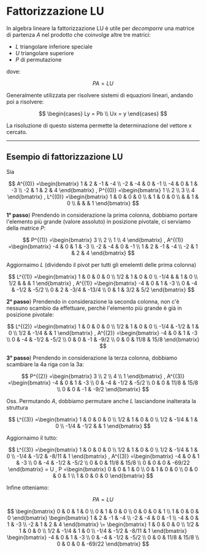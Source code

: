 # Fattorizzazione LU

In algebra lineare la fattorizzazione LU è utile per _decomporre_ una matrice di partenza $A$ nel prodotto che coinvolge altre tre matrici:

* $L$ triangolare inferiore speciale
* $U$ triangolare superiore
* $P$ di permutazione

dove:

$$ PA = LU $$

Generalmente utilizzata per risolvere sistemi di equazioni lineari, andando poi a risolvere:

$$
\begin{cases}
    Ly = Pb \\
    Ux = y 
\end{cases}
$$

La risoluzione di questo sistema permette la determinazione del vettore x cercato.

----

## Esempio di fattorizzazione LU
Sia

$$
A^{(0)} =\begin{bmatrix}
1 & 2 & -1 & -4 \\
-2 & -4 & 0 & -1 \\
-4 & 0 & 1 & -3 \\
-2 & 1 & 2 & 4 
\end{bmatrix}
,
P^{(0)} =\begin{bmatrix}
1 \\
2 \\
3 \\
4
\end{bmatrix}
, 
L^{(0)} =\begin{bmatrix}
1 & 0  & 0  & 0   \\
  & 1  & 0  & 0 \\
  &    & 1  & 0  \\
  &    &    & 1 
\end{bmatrix}
$$

__1° passo__) Prendendo in considerazione la prima colonna, dobbiamo portare l'elemento più grande (valore assoluto) in posizione pivotale, ci serviamo della matrice $P$:

$$
P^{(1)} =\begin{bmatrix}
3 \\
2 \\
1 \\
4
\end{bmatrix}
,
A^{(1)} =\begin{bmatrix}
-4 & 0 & 1 & -3 \\
-2 & -4 & 0 & -1 \\
1 & 2 & -1 & -4 \\
-2 & 1 & 2 & 4 
\end{bmatrix}
$$

Aggiornaimo $L$ (dividendo il pivot per tutti gli emelemti delle prima colonna)

$$
L^{(1)} =\begin{bmatrix}
1    & 0  & 0  & 0   \\
1/2  & 1  & 0  & 0 \\
-1/4 &    & 1  & 0  \\
1/2  &    &    & 1 
\end{bmatrix}
,
A^{(1)} =\begin{bmatrix}
-4 & 0 & 1 & -3 \\
0 & -4 & -1/2 & -5/2 \\
0 & 2 & -3/4 & -13/4 \\
0 & 1 & 3/2 & 5/2 
\end{bmatrix}
$$

__2° passo__) Prendendo in considerazione la seconda colonna, non c'è nessuno scambio da effettuare, perchè l'elemento più grande è già in posizione pivotale:

$$
L^{(2)} =\begin{bmatrix}
1    & 0  & 0  & 0   \\
1/2  & 1  & 0  & 0 \\
-1/4 &  -1/2  & 1  & 0  \\
1/2  &  -1/4  &    & 1 
\end{bmatrix}
,
A^{(2)} =\begin{bmatrix}
-4 & 0 & 1 & -3 \\
0 & -4 & -1/2 & -5/2 \\
0 & 0 & -1 & -9/2 \\
0 & 0 & 11/8 & 15/8 
\end{bmatrix}
$$

__3° passo__) Prendendo in considerazione la terza colonna, dobbiamo scambiare la 4a riga con la 3a:

$$
P^{(2)} =\begin{bmatrix}
3 \\
2 \\
4 \\
1
\end{bmatrix}
,
A^{(3)} =\begin{bmatrix}
-4 & 0 & 1 & -3 \\
0 & -4 & -1/2 & -5/2 \\
0 & 0 & 11/8 & 15/8  \\
0 & 0 & -1 & -9/2 
\end{bmatrix}
$$

Oss. Permutando $A$, dobbiamo permutare anche $L$ lasciandone inalterata la struttura

$$
L^{(3)} =\begin{bmatrix}
1    & 0  & 0  & 0   \\
1/2  & 1  & 0  & 0 \\
1/2 &  -1/4  & 1  & 0  \\
-1/4  &  -1/2  &    & 1 
\end{bmatrix}
$$

Aggiornaimo il tutto:

$$
L^{(3)} =\begin{bmatrix}
1    & 0  & 0  & 0   \\
1/2  & 1  & 0  & 0 \\
1/2 &  -1/4  & 1  & 0  \\
-1/4  &  -1/2  & -8/11   & 1 
\end{bmatrix}
, 
A^{(3)} =\begin{bmatrix}
-4 & 0 & 1 & -3 \\
0 & -4 & -1/2 & -5/2 \\
0 & 0 & 11/8 & 15/8  \\
0 & 0 & 0 & -69/22 
\end{bmatrix}
= U
, 
P =\begin{bmatrix}
0 & 0 & 1 & 0 \\
0 & 1 & 0 & 0 \\
0 & 0 & 0 & 1 \\
1 & 0 & 0 & 0 
\end{bmatrix}
$$

Infine otteniamo:

$$PA = LU$$

$$
\begin{bmatrix}
0 & 0 & 1 & 0 \\
0 & 1 & 0 & 0 \\
0 & 0 & 0 & 1 \\
1 & 0 & 0 & 0 
\end{bmatrix}
\begin{bmatrix}
1 & 2 & -1 & -4 \\
-2 & -4 & 0 & -1 \\
-4 & 0 & 1 & -3 \\
-2 & 1 & 2 & 4 
\end{bmatrix}
\=
\begin{bmatrix}
1    & 0  & 0  & 0   \\
1/2  & 1  & 0  & 0 \\
1/2 &  -1/4  & 1  & 0  \\
-1/4  &  -1/2  & -8/11   & 1 
\end{bmatrix}
\begin{bmatrix}
-4 & 0 & 1 & -3 \\
0 & -4 & -1/2 & -5/2 \\
0 & 0 & 11/8 & 15/8  \\
0 & 0 & 0 & -69/22 
\end{bmatrix}
$$
